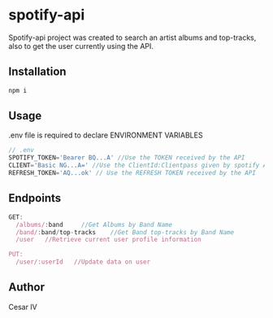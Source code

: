 # spotify-api

Spotify-api project was created to search an artist albums and top-tracks, also to get the user currently using the API.

## Installation
```bash
npm i
```
## Usage
.env file is required to declare ENVIRONMENT VARIABLES
```javascript
// .env
SPOTIFY_TOKEN='Bearer BQ...A' //Use the TOKEN received by the API
CLIENT='Basic NG...A=' //Use the ClientId:Clientpass given by spotify API
REFRESH_TOKEN='AQ...ok' // Use the REFRESH TOKEN received by the API
```
## Endpoints
```javascript
GET:
  /albums/:band     //Get Albums by Band Name
  /band/:band/top-tracks    //Get Band top-tracks by Band Name
  /user   //Retrieve current user profile information

PUT:
  /user/:userId   //Update data on user
```
## Author
Cesar IV
